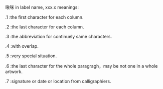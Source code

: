 啾咪
in label name, xxx.x meanings:

.1 :the first character for each column.

.2 :the last character for each column.

.3 :the abbreviation for continuely same characters.

.4 :with overlap.

.5 :very special situation.

.6 :the last character for the whole paragragh，may be not one in a whole artwork.

.7 :signature or date or location from calligraphiers.
